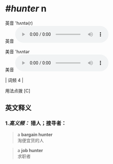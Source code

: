 # ***\#hunter*** n
英音 'hʌntə(r)  
英音
<audio src="./media/hunter-B.aac" controls="controls"></audio>

美音 'hʌntər  
美音
<audio src="./media/hunter.aac" controls="controls"></audio>



| 词频 4 |  

用法点拨  [C]

英文释义
---
### 1.*高义频：* **猎人；搜寻者：**  

 > a **bargain hunter**  
 > 淘便宜货的人    

 > a **job hunter**  
 > 求职者    


